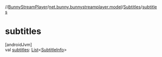 //[BunnyStreamPlayer](../../../index.md)/[net.bunny.bunnystreamplayer.model](../index.md)/[Subtitles](index.md)/[subtitles](subtitles.md)

# subtitles

[androidJvm]\
val [subtitles](subtitles.md): [List](https://kotlinlang.org/api/core/kotlin-stdlib/kotlin.collections/-list/index.html)&lt;[SubtitleInfo](../-subtitle-info/index.md)&gt;